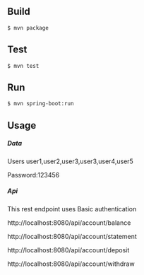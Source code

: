 ## Build

```
$ mvn package
```

## Test

```
$ mvn test
```

## Run

```
$ mvn spring-boot:run
```

## Usage

##### Data

Users
user1,user2,user3,user3,user4,user5

Password:123456

##### Api

This rest endpoint uses Basic authentication


http://localhost:8080/api/account/balance

http://localhost:8080/api/account/statement

http://localhost:8080/api/account/deposit

http://localhost:8080/api/account/withdraw





